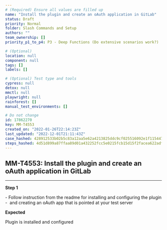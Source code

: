 ```yaml
---
# (Required) Ensure all values are filled up
name: "Install the plugin and create an oAuth application in GitLab"
status: Draft
priority: Normal
folder: Slash Commands and Setup
authors: ""
team_ownership: []
priority_p1_to_p4: P3 - Deep Functions (Do extensive scenarios work?)

# (Optional)
location: null
component: null
tags: []
labels: []

# (Optional) Test type and tools
cypress: null
detox: null
mmctl: null
playwright: null
rainforest: []
manual_test_environments: []

# Do not change
id: 17862270
key: MM-T4553
created_on: "2022-01-26T22:14:23Z"
last_updated: "2022-12-01T21:11:43Z"
case_hashed: 428912533b02b5c83a12aa5e62a4213825ddc9cf025516092e1f1154475d0ac8b7bbad8c1c130fd7d2507944af25b69f
steps_hashed: 4d51d899a87ffaa89d01a432252fcc5e0215fcb15d15f2facea622adf37b92f3ea80a37ca2c693d14ce64ceffc9e40d9
---
```


<!-- (Auto-generated) Based on frontmatter's "key" and "name" -->

## MM-T4553: Install the plugin and create an oAuth application in GitLab

---

**Step 1**

\- Follow instruction from the readme for installing and configuring the plugin\
\-  and creating an oAuth app that is pointed at your test server

**Expected**

Plugin is installed and configured

